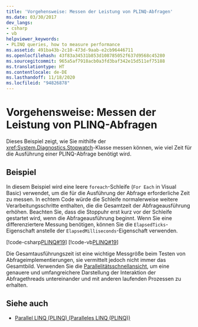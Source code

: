 ```yaml
---
title: 'Vorgehensweise: Messen der Leistung von PLINQ-Abfragen'
ms.date: 03/30/2017
dev_langs:
- csharp
- vb
helpviewer_keywords:
- PLINQ queries, how to measure performance
ms.assetid: 491ba43b-2c10-473d-9aab-e2cb96446711
ms.openlocfilehash: 43f83a34531b853d108785052f637d9568c45280
ms.sourcegitcommit: 965a5af7918acb0a3fd3baf342e15d511ef75188
ms.translationtype: HT
ms.contentlocale: de-DE
ms.lasthandoff: 11/18/2020
ms.locfileid: "94826878"
---
```

# <a name="how-to-measure-plinq-query-performance"></a>Vorgehensweise: Messen der Leistung von PLINQ-Abfragen

Dieses Beispiel zeigt, wie Sie mithilfe der <xref:System.Diagnostics.Stopwatch>-Klasse messen können, wie viel Zeit für die Ausführung einer PLINQ-Abfrage benötigt wird.  
  
## <a name="example"></a>Beispiel  
 In diesem Beispiel wird eine leere `foreach`-Schleife (`For Each` in Visual Basic) verwendet, um die für die Ausführung der Abfrage erforderliche Zeit zu messen. In echtem Code würde die Schleife normalerweise weitere Verarbeitungsschritte enthalten, die die Gesamtzeit der Abfrageausführung erhöhen. Beachten Sie, dass die Stoppuhr erst kurz vor der Schleife gestartet wird, wenn die Abfrageausführung beginnt. Wenn Sie eine differenziertere Messung benötigen, können Sie die `ElapsedTicks`-Eigenschaft anstelle der `ElapsedMilliseconds`-Eigenschaft verwenden.  
  
 [!code-csharp[PLINQ#19](../../../samples/snippets/csharp/VS_Snippets_Misc/plinq/cs/measure2.cs#19)]
 [!code-vb[PLINQ#19](../../../samples/snippets/visualbasic/VS_Snippets_Misc/plinq/vb/measure2.vb#19)]  
  
 Die Gesamtausführungszeit ist eine wichtige Messgröße beim Testen von Abfrageimplementierungen, sie vermittelt jedoch nicht immer das Gesamtbild. Verwenden Sie die [Parallelitätsschnellansicht](/visualstudio/profiling/concurrency-visualizer), um eine genauere und umfangreichere Darstellung der Interaktion der Abfragethreads untereinander und mit anderen laufenden Prozessen zu erhalten.  
  
## <a name="see-also"></a>Siehe auch

- [Parallel LINQ (PLINQ) (Paralleles LINQ (PLINQ))](introduction-to-plinq.md)
